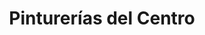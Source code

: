 ---
title: "Pinturerías del Centro"
url: /posadas/pinturerias-del-centro-avenida-uruguay/
shop: pintura
---